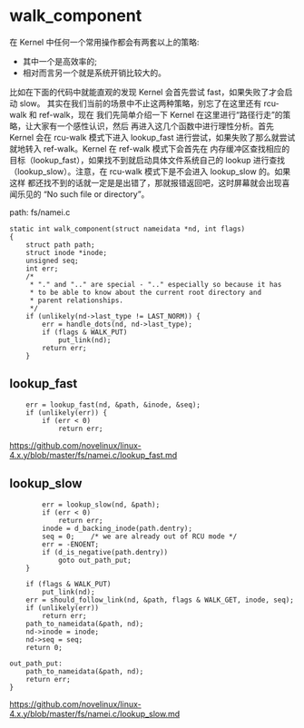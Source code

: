 # walk_component

在 Kernel 中任何一个常用操作都会有两套以上的策略:

* 其中一个是高效率的;
* 相对而言另一个就是系统开销比较大的。

比如在下面的代码中就能直观的发现 Kernel 会首先尝试 fast，如果失败了才会启动 slow。
其实在我们当前的场景中不止这两种策略，别忘了在这里还有 rcu-walk 和 ref-walk，现在
我们先简单介绍一下 Kernel 在这里进行“路径行走”的策略，让大家有一个感性认识，然后
再进入这几个函数中进行理性分析。首先 Kernel 会在 rcu-walk 模式下进入 lookup_fast
进行尝试，如果失败了那么就尝试就地转入 ref-walk。Kernel 在 ref-walk 模式下会首先在
内存缓冲区查找相应的目标（lookup_fast），如果找不到就启动具体文件系统自己的 lookup
进行查找（lookup_slow）。注意，在 rcu-walk 模式下是不会进入 lookup_slow 的。如果这样
都还找不到的话就一定是是出错了，那就报错返回吧，这时屏幕就会出现喜闻乐见的
“No such file or directory”。

path: fs/namei.c
```
static int walk_component(struct nameidata *nd, int flags)
{
    struct path path;
    struct inode *inode;
    unsigned seq;
    int err;
    /*
     * "." and ".." are special - ".." especially so because it has
     * to be able to know about the current root directory and
     * parent relationships.
     */
    if (unlikely(nd->last_type != LAST_NORM)) {
        err = handle_dots(nd, nd->last_type);
        if (flags & WALK_PUT)
            put_link(nd);
        return err;
    }
```

## lookup_fast

```
    err = lookup_fast(nd, &path, &inode, &seq);
    if (unlikely(err)) {
        if (err < 0)
            return err;
```

https://github.com/novelinux/linux-4.x.y/blob/master/fs/namei.c/lookup_fast.md

## lookup_slow

```
        err = lookup_slow(nd, &path);
        if (err < 0)
            return err;
        inode = d_backing_inode(path.dentry);
        seq = 0;    /* we are already out of RCU mode */
        err = -ENOENT;
        if (d_is_negative(path.dentry))
            goto out_path_put;
    }

    if (flags & WALK_PUT)
        put_link(nd);
    err = should_follow_link(nd, &path, flags & WALK_GET, inode, seq);
    if (unlikely(err))
        return err;
    path_to_nameidata(&path, nd);
    nd->inode = inode;
    nd->seq = seq;
    return 0;

out_path_put:
    path_to_nameidata(&path, nd);
    return err;
}
```

https://github.com/novelinux/linux-4.x.y/blob/master/fs/namei.c/lookup_slow.md